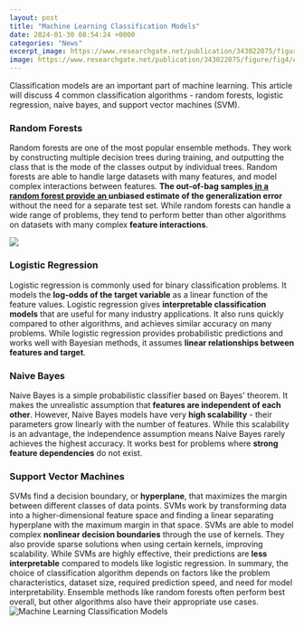 ```yaml
---
layout: post
title: "Machine Learning Classification Models"
date: 2024-01-30 08:54:24 +0000
categories: "News"
excerpt_image: https://www.researchgate.net/publication/343022075/figure/fig4/AS:941465446408210@1601474262502/Summarization-of-the-classification-approaches-using-machine-learning.png
image: https://www.researchgate.net/publication/343022075/figure/fig4/AS:941465446408210@1601474262502/Summarization-of-the-classification-approaches-using-machine-learning.png
---
```


Classification models are an important part of machine learning. This article will discuss 4 common classification algorithms - random forests, logistic regression, naive bayes, and support vector machines (SVM). 
### Random Forests
Random forests are one of the most popular ensemble methods. They work by constructing multiple decision trees during training, and outputting the class that is the mode of the classes output by individual trees. Random forests are able to handle large datasets with many features, and model complex interactions between features. **The out-of-bag samples[ in a random forest provide an ](https://store.fi.io.vn/work-hard-shih-tzu-better-life-funny-dog-lover-owner-gift-3)unbiased estimate of the generalization error** without the need for a separate test set. While random forests can handle a wide range of problems, they tend to perform better than other algorithms on datasets with many complex **feature interactions**. 

![](http://brainstormingbox.org/wp-content/uploads/2020/02/types-of-ml-1024x889.jpg)
### Logistic Regression 
Logistic regression is commonly used for binary classification problems. It models the **log-odds of the target variable** as a linear function of the feature values. Logistic regression gives **interpretable classification models** that are useful for many industry applications. It also runs quickly compared to other algorithms, and achieves similar accuracy on many problems. While logistic regression provides probabilistic predictions and works well with Bayesian methods, it assumes **linear relationships between features and target**.
### Naive Bayes
Naive Bayes is a simple probabilistic classifier based on Bayes' theorem. It makes the unrealistic assumption that **features are independent of each other**. However, Naive Bayes models have very **high scalability** - their parameters grow linearly with the number of features. While this scalability is an advantage, the independence assumption means Naive Bayes rarely achieves the highest accuracy. It works best for problems where **strong feature dependencies** do not exist.
### Support Vector Machines
SVMs find a decision boundary, or **hyperplane**, that maximizes the margin between different classes of data points. SVMs work by transforming data into a higher-dimensional feature space and finding a linear separating hyperplane with the maximum margin in that space. SVMs are able to model complex **nonlinear decision boundaries** through the use of kernels. They also provide sparse solutions when using certain kernels, improving scalability. While SVMs are highly effective, their predictions are **less interpretable** compared to models like logistic regression.
In summary, the choice of classification algorithm depends on factors like the problem characteristics, dataset size, required prediction speed, and need for model interpretability. Ensemble methods like random forests often perform best overall, but other algorithms also have their appropriate use cases.
![Machine Learning Classification Models](https://www.researchgate.net/publication/343022075/figure/fig4/AS:941465446408210@1601474262502/Summarization-of-the-classification-approaches-using-machine-learning.png)